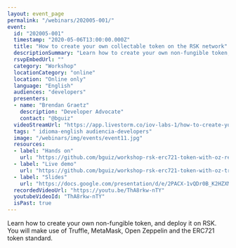 ```yaml
---
layout: event_page
permalink: "/webinars/202005-001/"
event:
  id: "202005-001"
  timestamp: "2020-05-06T13:00:00.000Z"
  title: "How to create your own collectable token on the RSK network"
  descriptionSummary: "Learn how to create your own non-fungible token, and deploy it on RSK. You will make use of Truffle, MetaMask, Open Zeppelin and the ERC721…"
  rsvpEmbedUrl: ""
  category: "Workshop"
  locationCategory: "online"
  location: "Online only"
  language: "English"
  audiences: "developers"
  presenters:
  - name: "Brendan Graetz"
    description: "Developer Advocate"
    contact: "@bguiz"
  videoStreamUrl: "https://app.livestorm.co/iov-labs-1/how-to-create-your-own-collectable-token"
  tags: " idioma-english audiencia-developers"
  image: "/webinars/img/events/event11.jpg"
  resources:
  - label: "Hands on"
    url: "https://github.com/bguiz/workshop-rsk-erc721-token-with-oz-react-truffle-bguiz/blob/master/walkthru.md"
  - label: "Live demo"
    url: "https://github.com/bguiz/workshop-rsk-erc721-token-with-oz-truffle-bguiz-live"
  - label: "Slides"
    url: "https://docs.google.com/presentation/d/e/2PACX-1vQDr0B_K2HZXMV_y-pFK7HwSbXmKDcuxTeZoxyqcs7D1SxvHOHyMgfHbtUxjLpoUYUwxs6Adk42qqAj/pub?start=false&loop=false&delayms=600000"
  recordedVideoUrl: "https://youtu.be/ThA8rkw-nTY"
  youtubeVideoId: "ThA8rkw-nTY"
  isPast: true
---
```



Learn how to create your own non-fungible token, and deploy it on RSK.
You will make use of Truffle, MetaMask, Open Zeppelin and the ERC721 token standard.

